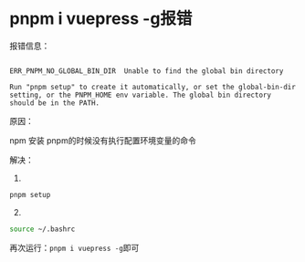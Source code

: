 # pnpm i vuepress -g报错
报错信息：

```bsah

ERR_PNPM_NO_GLOBAL_BIN_DIR  Unable to find the global bin directory

Run "pnpm setup" to create it automatically, or set the global-bin-dir setting, or the PNPM_HOME env variable. The global bin directory should be in the PATH.
```

原因：

npm 安装 pnpm的时候没有执行配置环境变量的命令


解决：

1. 
```bash
pnpm setup
```
2.
```bash
source ~/.bashrc
```

再次运行：`pnpm i vuepress -g`即可
